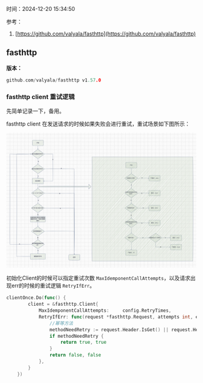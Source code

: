 时间：2024-12-20 15:34:50

参考：

1. [https://github.com/valyala/fasthttp](https://github.com/valyala/fasthttp)

## fasthttp 
**版本：**

```go
github.com/valyala/fasthttp v1.57.0
```
### fasthttp client 重试逻辑

先简单记录一下，备用。

fasthttp client 在发送请求的时候如果失败会进行重试，重试场景如下图所示：

![](../../../img/go/fasthttp_retry.png)

初始化Client的时候可以指定重试次数 `MaxIdemponentCallAttempts`，以及请求出现err的时候的重试逻辑 `RetryIfErr`。

```go
clientOnce.Do(func() {
		client = &fasthttp.Client{
			MaxIdemponentCallAttempts:     config.RetryTimes,
			RetryIfErr: func(request *fasthttp.Request, attempts int, err error) (resetTimeout bool, retry bool) {
				//幂等方法
				methodNeedRetry := request.Header.IsGet() || request.Header.IsHead() || request.Header.IsPut()
				if methodNeedRetry {
					return true, true
				}
				return false, false
			},
		}
	})
```